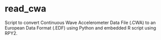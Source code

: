 # read_cwa

Script to convert Continuous Wave Accelerometer Data File (.CWA) to an European Data Format (.EDF) using Python and embedded R script using RPY2.

